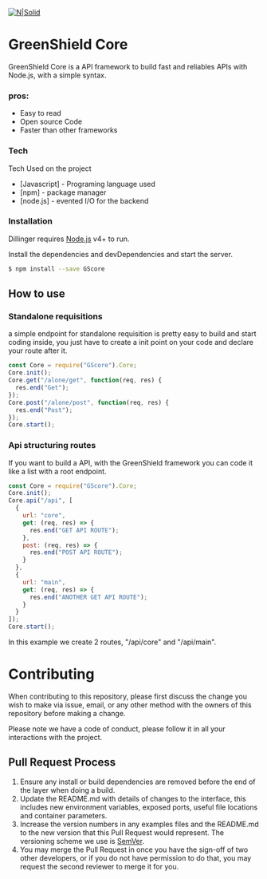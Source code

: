 [![N|Solid](https://avatars3.githubusercontent.com/u/60478234?s=64&v=4)](https://nodesource.com/products/nsolid)
# GreenShield Core
GreenShield Core is a API framework to build fast and reliables APIs with Node.js, with a simple syntax.

### pros:
  - Easy to read
  - Open source Code
  - Faster than other frameworks

### Tech
Tech Used on the project
* [Javascript] - Programing language used
* [npm] - package manager
* [node.js] - evented I/O for the backend


### Installation

Dillinger requires [Node.js](https://nodejs.org/) v4+ to run.

Install the dependencies and devDependencies and start the server.

```sh
$ npm install --save GScore
```
## How to use
### Standalone requisitions
a simple endpoint for standalone requisition is pretty easy to build and start coding inside, you just have to create a init point on your code and declare your route after it.
```javascript 
const Core = require("GScore").Core;
Core.init();
Core.get("/alone/get", function(req, res) {
  res.end("Get");
});
Core.post("/alone/post", function(req, res) {
  res.end("Post");
});
Core.start();

```
### Api structuring routes
If you want to build a API, with the GreenShield framework you can code it like a list with a root endpoint. 
```javascript 
const Core = require("GScore").Core;
Core.init();
Core.api("/api", [
  {
    url: "core",
    get: (req, res) => {
      res.end("GET API ROUTE");
    },
    post: (req, res) => {
      res.end("POST API ROUTE");
    }
  },
  {
    url: "main",
    get: (req, res) => {
      res.end("ANOTHER GET API ROUTE");
    }
  }
]);
Core.start();
```
In this example we create 2 routes, "/api/core" and "/api/main".

# Contributing

When contributing to this repository, please first discuss the change you wish to make via issue,
email, or any other method with the owners of this repository before making a change. 

Please note we have a code of conduct, please follow it in all your interactions with the project.

## Pull Request Process

1. Ensure any install or build dependencies are removed before the end of the layer when doing a 
   build.
2. Update the README.md with details of changes to the interface, this includes new environment 
   variables, exposed ports, useful file locations and container parameters.
3. Increase the version numbers in any examples files and the README.md to the new version that this
   Pull Request would represent. The versioning scheme we use is [SemVer](http://semver.org/).
4. You may merge the Pull Request in once you have the sign-off of two other developers, or if you 
   do not have permission to do that, you may request the second reviewer to merge it for you.

